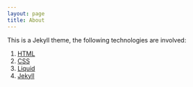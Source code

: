 ```yaml
---
layout: page
title: About
---
```


This is a Jekyll theme, the following technologies are involved:

1. [HTML](https://www.w3schools.com/html/)
2. [CSS](https://www.w3schools.com/css/)
3. [Liquid](https://shopify.github.io/liquid/)
4. [Jekyll](https://jekyllrb.com/)